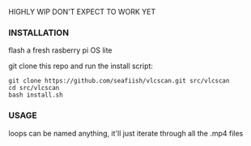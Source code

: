 HIGHLY WIP DON'T EXPECT TO WORK YET

### INSTALLATION
flash a fresh rasberry pi OS lite

git clone this repo and run the install script:

```
git clone https://github.com/seafiish/vlcscan.git src/vlcscan
cd src/vlcscan
bash install.sh
```

### USAGE
loops can be named anything, it'll just iterate through all the .mp4 files

